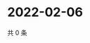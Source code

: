# 2022-02-06

共 0 条

<!-- BEGIN WEIBO -->
<!-- 最后更新时间 Sun Feb 06 2022 03:07:04 GMT+0800 (China Standard Time) -->

<!-- END WEIBO -->
